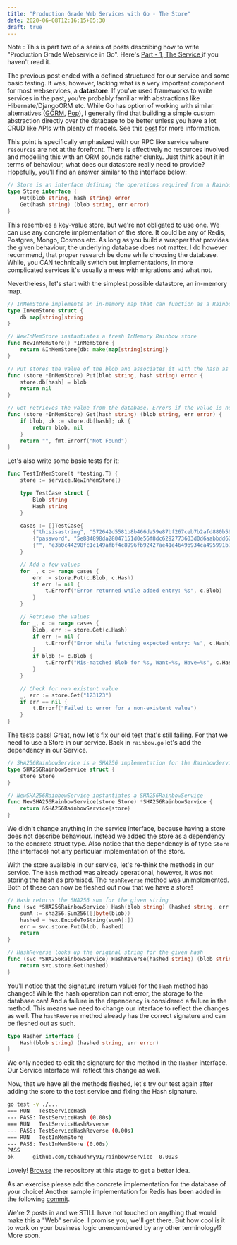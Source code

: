 ```yaml
---
title: "Production Grade Web Services with Go - The Store"
date: 2020-06-08T12:16:15+05:30
draft: true
---
```


Note : This is part two of a series of posts describing how to write "Production Grade Webservice in Go". Here's [Part - 1, The Service ](/posts/production-grade-svc-1/) if you haven't read it.

The previous post ended with a defined structured for our service and some basic testing. It was, however, lacking what is a very important component for most webservices, a **datastore**. If you've used frameworks to write services in the past, you're probably familiar with abstractions like Hibernate/DjangoORM etc. While Go has option of working with similar alternatives ([GORM](https://gorm.io/), [Pop](https://github.com/gobuffalo/pop)), I generally find that building a simple custom abstraction directly over the database to be better unless you have a lot CRUD like APIs with plenty of models. See this [post](https://eli.thegreenplace.net/2019/to-orm-or-not-to-orm/) for more information.

This point is specifically emphasized with our RPC like service where `resources` are not at the forefront. There is effectively no resources involved and modelling this with an ORM sounds rather clunky. Just think about it in terms of behaviour, what does our datastore really need to provide? Hopefully, you'll find an answer similar to the interface below:

```go
// Store is an interface defining the operations required from a Rainbow Store
type Store interface {
	Put(blob string, hash string) error
	Get(hash string) (blob string, err error)
}
```

This resembles a key-value store, but we're not obligated to use one. We can use any concrete implementation of the store. It could be any of Redis, Postgres, Mongo, Cosmos etc. As long as you build a wrapper that provides the given behaviour, the underlying database does not matter. I do however recommend, that proper research be done while choosing the database. While, you CAN technically switch out implementations, in more complicated services it's usually a mess with migrations and what not.

Nevertheless, let's start with the simplest possible datastore, an in-memory map.

```go
// InMemStore implements an in-memory map that can function as a Rainbow Store
type InMemStore struct {
	db map[string]string
}

// NewInMemStore instantiates a fresh InMemory Rainbow store
func NewInMemStore() *InMemStore {
	return &InMemStore{db: make(map[string]string)}
}

// Put stores the value of the blob and associates it with the hash as the key
func (store *InMemStore) Put(blob string, hash string) error {
	store.db[hash] = blob
	return nil
}

// Get retrieves the value from the database. Errors if the value is not found.
func (store *InMemStore) Get(hash string) (blob string, err error) {
	if blob, ok := store.db[hash]; ok {
		return blob, nil
	}
	return "", fmt.Errorf("Not Found")
}
```

Let's also write some basic tests for it: 

```go
func TestInMemStore(t *testing.T) {
	store := service.NewInMemStore()

	type TestCase struct {
		Blob string
		Hash string
	}

	cases := []TestCase{
		{"thisisastring", "572642d5581b8b466da59e87bf267ceb7b2afd880b59ed7573edff4d980eb1d5"},
		{"password", "5e884898da28047151d0e56f8dc6292773603d0d6aabbdd62a11ef721d1542d8"},
		{"", "e3b0c44298fc1c149afbf4c8996fb92427ae41e4649b934ca495991b7852b855"}, // Hash of empty-string https://www.di-mgt.com.au/sha_testvectors.html
	}

	// Add a few values
	for _, c := range cases {
		err := store.Put(c.Blob, c.Hash)
		if err != nil {
			t.Errorf("Error returned while added entry: %s", c.Blob)
		}
	}

	// Retrieve the values
	for _, c := range cases {
		blob, err := store.Get(c.Hash)
		if err != nil {
			t.Errorf("Error while fetching expected entry: %s", c.Hash)
		}
		if blob != c.Blob {
			t.Errorf("Mis-matched Blob for %s, Want=%s, Have=%s", c.Hash, c.Blob, blob)
		}
	}

	// Check for non existent value
	_, err := store.Get("123123")
	if err == nil {
		t.Errorf("Failed to error for a non-existent value")
	}
}
```

The tests pass! Great, now let's fix our old test that's still failing. For that we need to use a Store in our service. Back in `rainbow.go` let's add the dependency in our Service.

```go
// SHA256RainbowService is a SHA256 implementation for the RainbowService
type SHA256RainbowService struct {
	store Store
}

// NewSHA256RainbowService instantiates a SHA256RainbowService
func NewSHA256RainbowService(store Store) *SHA256RainbowService {
	return &SHA256RainbowService{store}
}
```

We didn't change anything in the service interface, because having a store does not describe behaviour. Instead we added the store as a dependency to the concrete struct type. Also notice that the dependency is of type `Store` (the interface) not any particular implementation of the store.

With the store available in our service, let's re-think the methods in our service.
The `hash` method was already operational, however, it was not storing the hash as promised. The `hashReverse` method was unimplemented. Both of these can now be fleshed out now that we have a store!

```go
// Hash returns the SHA256 sum for the given string
func (svc *SHA256RainbowService) Hash(blob string) (hashed string, err error) {
	sumA := sha256.Sum256([]byte(blob))
	hashed = hex.EncodeToString(sumA[:])
	err = svc.store.Put(blob, hashed)
	return
}

// HashReverse looks up the original string for the given hash
func (svc *SHA256RainbowService) HashReverse(hashed string) (blob string, err error) {
	return svc.store.Get(hashed)
}
```

You'll notice that the signature (return value) for the `Hash` method has changed! While the hash operation can not error, the storage to the database can! And a failure in the dependency is considered a failure in the method. This means we need to change our interface to reflect the changes as well.
The `hashReverse` method already has the correct signature and can be fleshed out as such.

```go
type Hasher interface {
	Hash(blob string) (hashed string, err error)
}
```

We only needed to edit the signature for the method in the `Hasher` interface. Our Service interface will reflect this change as well.

Now, that we have all the methods fleshed, let's try our test again after adding the store to the test service and fixing the Hash signature.

```bash
go test -v ./...
=== RUN   TestServiceHash
--- PASS: TestServiceHash (0.00s)
=== RUN   TestServiceHashReverse
--- PASS: TestServiceHashReverse (0.00s)
=== RUN   TestInMemStore
--- PASS: TestInMemStore (0.00s)
PASS
ok      github.com/tchaudhry91/rainbow/service  0.002s
```

Lovely! [Browse](https://github.com/tchaudhry91/rainbow/tree/566467618d7561ad5cb4123f589eab34aad7e225) the repository at this stage to get a better idea.

As an exercise please add the concrete implementation for the database of your choice! Another sample implementation for Redis has been added in the following [commit](https://github.com/tchaudhry91/rainbow/commit/ac3c9d9bb63d41c87f34107fcb7fc2c99095f86f).

We're 2 posts in and we STILL have not touched on anything that would make this a "Web" service. I promise you, we'll get there. But how cool is it to work on your business logic unencumbered by any other terminology!? More soon.